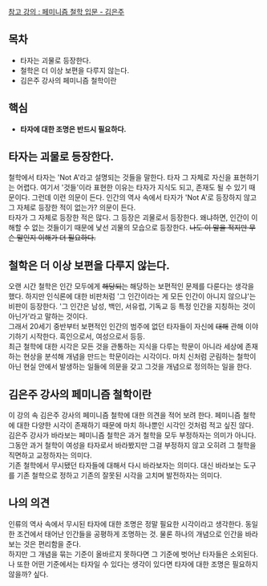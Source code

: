 [참고 강의 : 페미니즘 철학 입문 - 김은주](http://www.artnstudy.com/n_Lecture/?LessonIdx=ejkim001&LessonPart=philosophy)

## 목차 
- 타자는 괴물로 등장한다. 
- 철학은 더 이상 보편을 다루지 않는다. 
- 김은주 강사의 페미니즘 철학이란

## 핵심 
- **타자에 대한 조명은 반드시 필요하다.**
 
## 타자는 괴물로 등장한다. 
철학에서 타자는 'Not A'라고 설명되는 것들을 말한다. 타자 그 자체로 자신을 표현하기는 어렵다. 여기서 '것들'이라 표현한 이유는 타자가 지식도 되고, 존재도 될 수 있기 때문이다. 그런데 이런 의문이 든다. 인간의 역사 속에서 타자가 'Not A'로 등장하지 않고 그 자체로 등장한 적이 없는가? 의문이 든다.<br>
타자가 그 자체로 등장한 적은 많다. 그 등장은 괴물로서 등장한다. 왜냐하면, 인간이 이해할 수 없는 것들이기 때문에 낯선 괴물의 모습으로 등장한다. ~~나도 이 말을 적지만 무슨 말인지 이해가 더 필요하다.~~<br>

## 철학은 더 이상 보편을 다루지 않는다. 
오랜 시간 철학은 인간 모두에게 ~~해당되는~~ 해당하는 보편적인 문제를 다룬다는 생각을 했다. 하지만 인식론에 대한 비판처럼 '그 인간이라는 게 모든 인간이 아니지 않으냐'는 비판이 등장한다. '그 인간은 남성, 백인, 서유럽, 기독교 등 특정 인간을 지칭하는 것이 아닌가'라고 말하는 것이다.<br>
그래서 20세기 중반부터 보편적인 인간의 범주에 없던 타자들이 자신에 ~~대해~~ 관해 이야기하기 시작한다. 흑인으로서, 여성으로서 등등.<br>
최근 철학에 대한 시각은 모든 것을 관통하는 지식을 다루는 학문이 아니라 세상에 존재하는 현상을 분석해 개념을 만드는 학문이라는 시각이다. 마치 신처럼 군림하는 철학이 아닌 현실 안에서 발생하는 일들에 의문을 갖고 그것을 개념으로 정의하는 일을 한다. 

## 김은주 강사의 페미니즘 철학이란
이 강의 속 김은주 강사의 페미니즘 철학에 대한 의견을 적어 보려 한다. 페미니즘 철학에 대한 다양한 시각이 존재하기 때문에 마치 하나뿐인 시각인 것처럼 적고 싶진 않다.<br>
김은주 강사가 바라보는 페미니즘 철학은 과거 철학을 모두 부정하자는 의미가 아니다. 그동안 과거 철학이 여성을 타자로서 바라봤지만 그걸 부정하지 않고 오히려 그 철학을 직면하고 교정하자는 의미다.<br>
 기존 철학에서 무시됐던 타자들에 대해서 다시 바라보자는 의미다. 대신 바라보는 도구를 기존 철학으로 정하고 기존의 잘못된 시각을 고치며 발전하자는 의미다. 

## 나의 의견 
인류의 역사 속에서 무시된 타자에 대한 조명은 정말 필요한 시각이라고 생각한다. 동일한 조건에서 태어난 인간들을 공평하게 조명하는 것. 물론 하나의 개념으로 인간을 바라보는 것은 편리함을 준다.<br> 
하지만 그 개념을 묶는 기준이 올바르지 못하다면 그 기준에 벗어난 타자들은 소외된다. 나 또한 어떤 기준에서는 타자일 수 있다는 생각이 있다면 타자에 대한 조명은 필요하지 않을까? 싶다. 